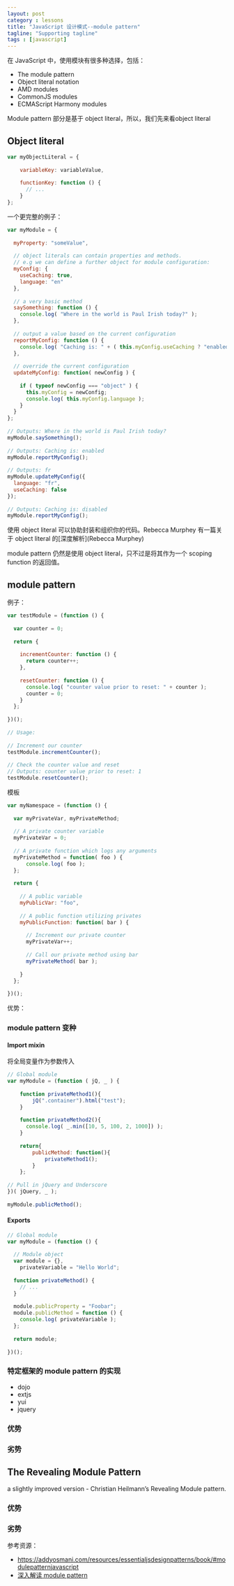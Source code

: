```yaml
---
layout: post
category : lessons
title: "JavaScript 设计模式--module pattern"
tagline: "Supporting tagline"
tags : [javascript]
---
```




在 JavaScript 中，使用模块有很多种选择，包括：

- The module pattern
- Object literal notation
- AMD modules
- CommonJS modules
- ECMAScript Harmony modules

Module pattern 部分是基于 object literal，所以，我们先来看object literal

## Object literal

```javascript
var myObjectLiteral = {
 
    variableKey: variableValue,
 
    functionKey: function () {
      // ...
    }
};
```

一个更完整的例子：

```javascript
var myModule = {
 
  myProperty: "someValue",
 
  // object literals can contain properties and methods.
  // e.g we can define a further object for module configuration:
  myConfig: {
    useCaching: true,
    language: "en"
  },
 
  // a very basic method
  saySomething: function () {
    console.log( "Where in the world is Paul Irish today?" );
  },
 
  // output a value based on the current configuration
  reportMyConfig: function () {
    console.log( "Caching is: " + ( this.myConfig.useCaching ? "enabled" : "disabled") );
  },
 
  // override the current configuration
  updateMyConfig: function( newConfig ) {
 
    if ( typeof newConfig === "object" ) {
      this.myConfig = newConfig;
      console.log( this.myConfig.language );
    }
  }
};
 
// Outputs: Where in the world is Paul Irish today?
myModule.saySomething();
 
// Outputs: Caching is: enabled
myModule.reportMyConfig();
 
// Outputs: fr
myModule.updateMyConfig({
  language: "fr",
  useCaching: false
});
 
// Outputs: Caching is: disabled
myModule.reportMyConfig();
```

使用 object literal 可以协助封装和组织你的代码。Rebecca Murphey 有一篇关于 object literal 的[深度解析](Rebecca Murphey)

module pattern 仍然是使用 object literal，只不过是将其作为一个 scoping function 的返回值。

## module pattern

例子：

```javascript
var testModule = (function () {
 
  var counter = 0;
 
  return {
 
    incrementCounter: function () {
      return counter++;
    },
 
    resetCounter: function () {
      console.log( "counter value prior to reset: " + counter );
      counter = 0;
    }
  };
 
})();
 
// Usage:
 
// Increment our counter
testModule.incrementCounter();
 
// Check the counter value and reset
// Outputs: counter value prior to reset: 1
testModule.resetCounter();
```

模板

```javascript
var myNamespace = (function () {
 
  var myPrivateVar, myPrivateMethod;
 
  // A private counter variable
  myPrivateVar = 0;
 
  // A private function which logs any arguments
  myPrivateMethod = function( foo ) {
      console.log( foo );
  };
 
  return {
 
    // A public variable
    myPublicVar: "foo",
 
    // A public function utilizing privates
    myPublicFunction: function( bar ) {
 
      // Increment our private counter
      myPrivateVar++;
 
      // Call our private method using bar
      myPrivateMethod( bar );
 
    }
  };
 
})();
```

优势：

### module pattern 变种

#### Import mixin
将全局变量作为参数传入

```javascript
// Global module
var myModule = (function ( jQ, _ ) {
 
    function privateMethod1(){
        jQ(".container").html("test");
    }
 
    function privateMethod2(){
      console.log( _.min([10, 5, 100, 2, 1000]) );
    }
 
    return{
        publicMethod: function(){
            privateMethod1();
        }
    };
 
// Pull in jQuery and Underscore
})( jQuery, _ );
 
myModule.publicMethod();
```

#### Exports

```javascript
// Global module
var myModule = (function () {
 
  // Module object
  var module = {},
    privateVariable = "Hello World";
 
  function privateMethod() {
    // ...
  }
 
  module.publicProperty = "Foobar";
  module.publicMethod = function () {
    console.log( privateVariable );
  };
 
  return module;
 
})();
```

### 特定框架的 module pattern 的实现

- dojo
- extjs
- yui
- jquery


### 优势
### 劣势


## The Revealing Module Pattern
a slightly improved version - Christian Heilmann’s Revealing Module pattern.

### 优势
### 劣势




参考资源：

- https://addyosmani.com/resources/essentialjsdesignpatterns/book/#modulepatternjavascript
- [深入解读 module pattern](http://www.adequatelygood.com/JavaScript-Module-Pattern-In-Depth.html)


















